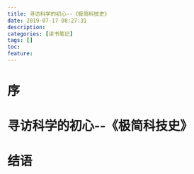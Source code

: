 ```yaml
---
title: 寻访科学的初心--《极简科技史》
date: 2019-07-17 08:27:31
description: 
categories: [读书笔记]
tags: [] 
toc: 
feature: 
---
```

# 序
<!-- more -->

# 寻访科学的初心--《极简科技史》

# 结语